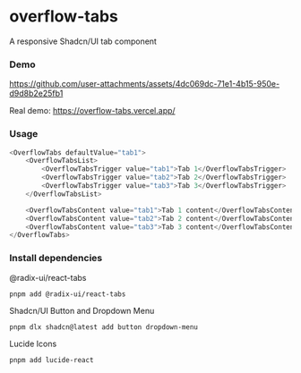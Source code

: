 # overflow-tabs
A responsive Shadcn/UI tab component


### Demo

https://github.com/user-attachments/assets/4dc069dc-71e1-4b15-950e-d9d8b2e25fb1

Real demo: https://overflow-tabs.vercel.app/

### Usage

```js
<OverflowTabs defaultValue="tab1">
    <OverflowTabsList>
        <OverflowTabsTrigger value="tab1">Tab 1</OverflowTabsTrigger>
        <OverflowTabsTrigger value="tab2">Tab 2</OverflowTabsTrigger>
        <OverflowTabsTrigger value="tab3">Tab 3</OverflowTabsTrigger>
    </OverflowTabsList>

    <OverflowTabsContent value="tab1">Tab 1 content</OverflowTabsContent>
    <OverflowTabsContent value="tab2">Tab 2 content</OverflowTabsContent>
    <OverflowTabsContent value="tab3">Tab 3 content</OverflowTabsContent>
</OverflowTabs>
```


### Install dependencies

@radix-ui/react-tabs

```
pnpm add @radix-ui/react-tabs
```

Shadcn/UI Button and Dropdown Menu

```
pnpm dlx shadcn@latest add button dropdown-menu
```

Lucide Icons

```
pnpm add lucide-react
```
